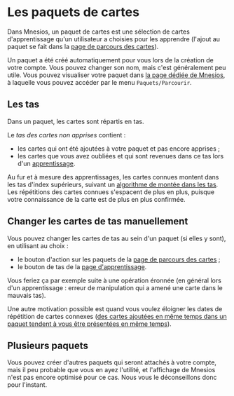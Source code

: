 ﻿---
nav_order: 6
permalink: /deck.html
---

# Les paquets de cartes

Dans Mnesios, un paquet de cartes est une sélection de cartes d'apprentissage qu'un utilisateur a choisies pour les apprendre (l'ajout au paquet se fait dans la [page de parcours des cartes](search.md)).

Un paquet a été créé automatiquement pour vous lors de la création de votre compte. Vous pouvez changer son nom, mais c'est généralement peu utile. Vous pouvez visualiser votre paquet dans [la page dédiée de Mnesios](https://www.mnesios.com/Decks)<i class="intextlogo"></i>, à laquelle vous pouvez accéder par le menu `Paquets/Parcourir`.

## Les tas

Dans un paquet, les cartes sont répartis en tas.

Le _tas des cartes non apprises_ contient :

- les cartes qui ont été ajoutées à votre paquet et pas encore apprises ;
- les cartes que vous avez oubliées et qui sont revenues dans ce tas lors d'un [apprentissage](learn.md).

Au fur et à mesure des apprentissages, les cartes connues montent dans les tas d'index supérieurs, suivant un [algorithme de montée dans les tas](heaping.md). Les répétitions des cartes connues s'espacent de plus en plus, puisque votre connaissance de la carte est de plus en plus confirmée.

## Changer les cartes de tas manuellement

Vous pouvez changer les cartes de tas au sein d'un paquet (si elles y sont), en utilisant au choix :

- le bouton d'action sur les paquets <i class="fas fa-inbox"></i> de la [page de parcours des cartes](search.md) ;
- le bouton de tas de la [page d'apprentissage](learn.md).

Vous feriez ça par exemple suite à une opération éronnée (en général lors d'un apprentissage : erreur de manipulation qui a amené une carte dans le mauvais tas).

Une autre motivation possible est quand vous voulez éloigner les dates de répétition de cartes connexes ([des cartes ajoutées en même temps dans un paquet tendent à vous être présentées en même temps](heaping.md)).

## Plusieurs paquets

Vous pouvez créer d'autres paquets qui seront attachés à votre compte, mais il peu probable que vous en ayez l'utilité, et l'affichage de Mnesios n'est pas encore optimisé pour ce cas. Nous vous le déconseillons donc pour l'instant.
